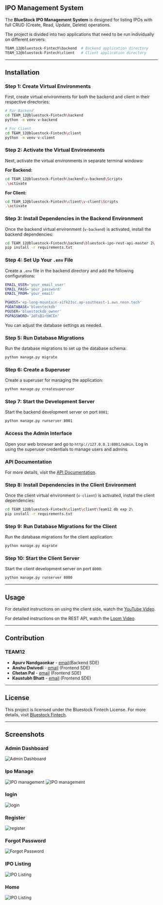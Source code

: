 ## IPO Management System

The **BlueStock IPO Management System** is designed for listing IPOs with full CRUD (Create, Read, Update, Delete) operations.

The project is divided into two applications that need to be run individually on different servers:

```bash
TEAM_12@bluestock-Fintech\backend  # Backend application directory
TEAM_12@bluestock-Fintech\client   # Client application directory
```

---

## Installation

### Step 1: Create Virtual Environments

First, create virtual environments for both the backend and client in their respective directories:

```bash
# For Backend
cd TEAM_12@bluestock-Fintech\backend
python -m venv v-backend

# For Client
cd TEAM_12@bluestock-Fintech\client
python -m venv v-client
```

### Step 2: Activate the Virtual Environments

Next, activate the virtual environments in separate terminal windows:

**For Backend:**

```bash
cd TEAM_12@bluestock-Fintech\backend\v-backend\Scripts
.\activate
```

**For Client:**

```bash
cd TEAM_12@bluestock-Fintech\client\v-client\Scripts
.\activate
```

### Step 3: Install Dependencies in the Backend Environment

Once the backend virtual environment (`v-backend`) is activated, install the backend dependencies:

```bash
cd TEAM_12@bluestock-Fintech\backend\bluestock-ipo-rest-api-master 2\
pip install -r requirements.txt
```

### Step 4: Set Up Your `.env` File

Create a `.env` file in the backend directory and add the following configurations:

```bash
EMAIL_USER='your_email_user'
EMAIL_PASS='your_password'
EMAIL_FROM='your_email'

PGHOST='ep-long-mountain-a1fk23sc.ap-southeast-1.aws.neon.tech'
PGDATABASE='bluestockdb'
PGUSER='bluestockdb_owner'
PGPASSWORD='2dFsB1rbWCEn'
```

You can adjust the database settings as needed.

### Step 5: Run Database Migrations

Run the database migrations to set up the database schema:

```bash
python manage.py migrate
```

### Step 6: Create a Superuser

Create a superuser for managing the application:

```bash
python manage.py createsuperuser
```

### Step 7: Start the Development Server

Start the backend development server on port `8001`:

```bash
python manage.py runserver 8001
```

### Access the Admin Interface

Open your web browser and go to `http://127.0.0.1:8001/admin`. Log in using the superuser credentials to manage users and admins.

### API Documentation

For more details, visit the [API Documentation](https://github.com/bitz-1/bluestock-ipo-rest-api).

### Step 8: Install Dependencies in the Client Environment

Once the client virtual environment (`v-client`) is activated, install the client dependencies:

```bash
cd TEAM_12@bluestock-Fintech\client\client\Team12 db exp 2\
pip install -r requirements.txt
```

### Step 9: Run Database Migrations for the Client

Run the database migrations for the client application:

```bash
python manage.py migrate
```

### Step 10: Start the Client Server

Start the client development server on port `8000`:

```bash
python manage.py runserver 8000
```

---

## Usage

For detailed instructions on using the client side, watch the [YouTube Video](https://youtu.be/U9MjdQDL-a4).

For detailed instructions on the REST API, watch the [Loom Video](https://www.loom.com/share/09b3cf9912a5479481f7aff38fcdfb6b).

---

## Contribution

### TEAM12
- **Apurv Nandgaonkar** - [email](mailto:apurv.mod@gmail.com)(Backend SDE)
- **Anshu Dwivedi** - [email](mailto:anshudwivedi135@gmail.com) (Frontend SDE)
- **Chetan Pal** - [email](mailto:chetanpal98@outlook.com) (Frontend SDE)
- **Kaustubh Bhatt** - [email](mailto:kaustubhbhatt18@gmail.com) (Frontend SDE)

---

## License

This project is licensed under the Bluestock Fintech License. For more details, visit [Bluestock Fintech](https://bluestock.in/).

---
## Screenshots 
### Admin Dashboard
![Admin Dashboard](screens/admin.jpg)
### Ipo Manage 
![IPO management](screens/ipomanage.jpg)
![IPO management](screens/ipomanage2.jpg)

### login 
![login](screens/login.jpg)

### Register
![register](screens/register.jpg)

### Forgot Password

![Forgot Password](screens/forgetpsssw.jpg)


### IPO Listing
![IPO Listing](screens/getipo.jpg)

### Home
![IPO Listing](screens/home.jpg)





